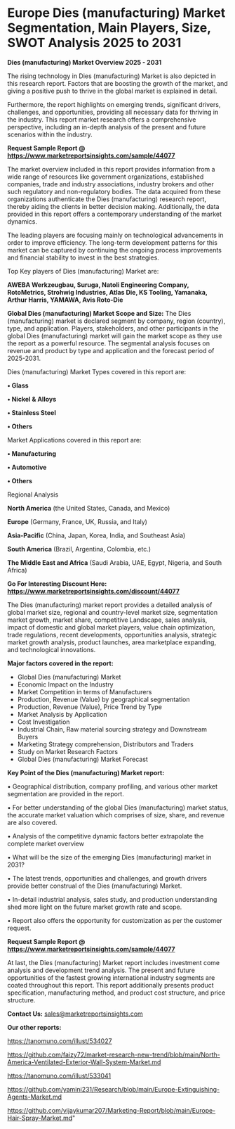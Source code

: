 # Europe Dies (manufacturing) Market Segmentation, Main Players, Size, SWOT Analysis 2025 to 2031

<Strong> Dies (manufacturing) Market Overview 2025 - 2031</strong>

The rising technology in Dies (manufacturing) Market is also depicted in this research report. Factors that are boosting the growth of the market, and giving a positive push to thrive in the global market is explained in detail.

Furthermore, the report highlights on emerging trends, significant drivers, challenges, and opportunities, providing all necessary data for thriving in the industry. This report market research offers a comprehensive perspective, including an in-depth analysis of the present and future scenarios within the industry.

<strong>Request Sample Report @ <a href=https://www.marketreportsinsights.com/sample/44077>https://www.marketreportsinsights.com/sample/44077</a></strong>

The market overview included in this report provides information from a wide range of resources like government organizations, established companies, trade and industry associations, industry brokers and other such regulatory and non-regulatory bodies. The data acquired from these organizations authenticate the Dies (manufacturing) research report, thereby aiding the clients in better decision making. Additionally, the data provided in this report offers a contemporary understanding of the market dynamics.

The leading players are focusing mainly on technological advancements in order to improve efficiency. The long-term development patterns for this market can be captured by continuing the ongoing process improvements and financial stability to invest in the best strategies.

Top Key players of Dies (manufacturing) Market are:

<strong>AWEBA Werkzeugbau, Suruga, Natoli Engineering Company, RotoMetrics, Strohwig Industries, Atlas Die, KS Tooling, Yamanaka, Arthur Harris, YAMAWA, Avis Roto-Die</strong>

<strong><b>Global Dies (manufacturing) Market Scope and Size:</b></strong>
The Dies (manufacturing) market is declared segment by company, region (country), type, and application. Players, stakeholders, and other participants in the global Dies (manufacturing) market will gain the market scope as they use the report as a powerful resource. The segmental analysis focuses on revenue and product by type and application and the forecast period of 2025-2031.

Dies (manufacturing) Market Types covered in this report are:

<strong>•  Glass

•  Nickel & Alloys

•  Stainless Steel

•  Others</strong>

Market Applications covered in this report are:

<strong>•  Manufacturing

•  Automotive

•  Others</strong> 

Regional Analysis

<strong>North America</strong> (the United States, Canada, and Mexico)

<strong>Europe</strong> (Germany, France, UK, Russia, and Italy)

<strong>Asia-Pacific</strong> (China, Japan, Korea, India, and Southeast Asia)

<strong>South America</strong> (Brazil, Argentina, Colombia, etc.)

<strong>The Middle East and Africa</strong> (Saudi Arabia, UAE, Egypt, Nigeria, and South Africa)

<strong>Go For Interesting Discount Here: <a href=https://www.marketreportsinsights.com/discount/44077>https://www.marketreportsinsights.com/discount/44077</a></strong>

The Dies (manufacturing) market report provides a detailed analysis of global market size, regional and country-level market size, segmentation market growth, market share, competitive Landscape, sales analysis, impact of domestic and global market players, value chain optimization, trade regulations, recent developments, opportunities analysis, strategic market growth analysis, product launches, area marketplace expanding, and technological innovations.

<strong><b>Major factors covered in the report:</b></strong>
<ul>
  <li>Global Dies (manufacturing) Market </li>
  <li>Economic Impact on the Industry</li>
  <li>Market Competition in terms of Manufacturers</li>
  <li>Production, Revenue (Value) by geographical segmentation</li>
  <li>Production, Revenue (Value), Price Trend by Type</li>
  <li>Market Analysis by Application</li>
  <li>Cost Investigation</li>
  <li>Industrial Chain, Raw material sourcing strategy and Downstream Buyers</li>
  <li>Marketing Strategy comprehension, Distributors and Traders</li>
  <li>Study on Market Research Factors</li>
  <li>Global Dies (manufacturing) Market Forecast</li>
</ul>

<strong><b>Key Point of the Dies (manufacturing) Market report:</b></strong>

• Geographical distribution, company profiling, and various other market segmentation are provided in the report.

• For better understanding of the global Dies (manufacturing) market status, the accurate market valuation which comprises of size, share, and revenue are also covered.

• Analysis of the competitive dynamic factors better extrapolate the complete market overview

• What will be the size of the emerging Dies (manufacturing) market in 2031?

• The latest trends, opportunities and challenges, and growth drivers provide better construal of the Dies (manufacturing) Market.

• In-detail industrial analysis, sales study, and production understanding shed more light on the future market growth rate and scope.

• Report also offers the opportunity for customization as per the customer request.

<strong>Request Sample Report @ <a href=https://www.marketreportsinsights.com/sample/44077>https://www.marketreportsinsights.com/sample/44077</a></strong>

At last, the Dies (manufacturing) Market report includes investment come analysis and development trend analysis. The present and future opportunities of the fastest growing international industry segments are coated throughout this report. This report additionally presents product specification, manufacturing method, and product cost structure, and price structure.

<strong>Contact Us:</strong>
sales@marketreportsinsights.com

<strong>Our other reports:</strong>

<a href=https://tanomuno.com/illust/534027>https://tanomuno.com/illust/534027</a>

<a href=https://github.com/faizy72/market-research-new-trend/blob/main/North-America-Ventilated-Exterior-Wall-System-Market.md>https://github.com/faizy72/market-research-new-trend/blob/main/North-America-Ventilated-Exterior-Wall-System-Market.md</a>

<a href=https://tanomuno.com/illust/533041>https://tanomuno.com/illust/533041</a>

<a href=https://github.com/yamini231/Research/blob/main/Europe-Extinguishing-Agents-Market.md>https://github.com/yamini231/Research/blob/main/Europe-Extinguishing-Agents-Market.md</a>

<a href=https://github.com/vijaykumar207/Marketing-Report/blob/main/Europe-Hair-Spray-Market.md>https://github.com/vijaykumar207/Marketing-Report/blob/main/Europe-Hair-Spray-Market.md</a>"
